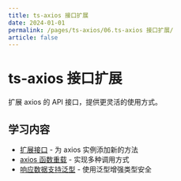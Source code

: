 ```yaml
---
title: ts-axios 接口扩展
date: 2024-01-01
permalink: /pages/ts-axios/06.ts-axios 接口扩展/
article: false
---
```


# ts-axios 接口扩展

扩展 axios 的 API 接口，提供更灵活的使用方式。

## 学习内容

- [扩展接口](./01.扩展接口) - 为 axios 实例添加新的方法
- [axios 函数重载](./02.axios%20函数重载) - 实现多种调用方式
- [响应数据支持泛型](./03.响应数据支持泛型) - 使用泛型增强类型安全
